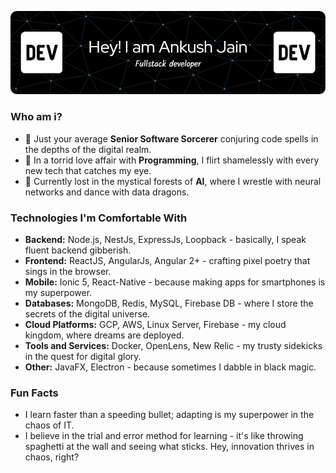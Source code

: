 ![logo](AnkushTechDev-github-header-image.png)

### Who am i?
- 🔭 Just your average **Senior Software Sorcerer** conjuring code spells in the depths of the digital realm.
- 🌱 In a torrid love affair with **Programming**, I flirt shamelessly with every new tech that catches my eye.
- :seedling: Currently lost in the mystical forests of **AI**, where I wrestle with neural networks and dance with data dragons.

### Technologies I'm Comfortable With
- **Backend:** Node.js, NestJs, ExpressJs, Loopback - basically, I speak fluent backend gibberish.
- **Frontend:** ReactJS, AngularJs, Angular 2+ - crafting pixel poetry that sings in the browser.
- **Mobile:** Ionic 5, React-Native - because making apps for smartphones is my superpower.
- **Databases:** MongoDB, Redis, MySQL, Firebase DB - where I store the secrets of the digital universe.
- **Cloud Platforms:** GCP, AWS, Linux Server, Firebase - my cloud kingdom, where dreams are deployed.
- **Tools and Services:** Docker, OpenLens, New Relic - my trusty sidekicks in the quest for digital glory.
- **Other:** JavaFX, Electron - because sometimes I dabble in black magic.

### Fun Facts
- I learn faster than a speeding bullet; adapting is my superpower in the chaos of IT.
- I believe in the trial and error method for learning - it's like throwing spaghetti at the wall and seeing what sticks. Hey, innovation thrives in chaos, right?
